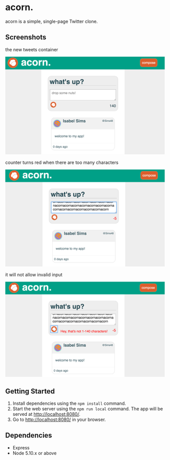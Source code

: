 # acorn.

acorn is a simple, single-page Twitter clone.

## Screenshots

the new tweets container

!["the new tweets container"](https://github.com/eli-h/acorn/blob/master/docs/acorn%20tweet%20container.png?raw=true)


counter turns red when there are too many characters

!["counter turns red when there are too many characters"](https://github.com/eli-h/acorn/blob/master/docs/acorn%20exceed%20characters.png?raw=true)

it will not allow invalid input

!["it will not allow invalid input"](https://github.com/eli-h/acorn/blob/master/docs/acorn%20error.png?raw=true)

## Getting Started

1. Install dependencies using the `npm install` command.
2. Start the web server using the `npm run local` command. The app will be served at <http://localhost:8080/>.
3. Go to <http://localhost:8080/> in your browser.

## Dependencies

- Express
- Node 5.10.x or above
